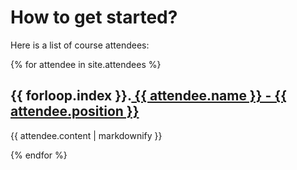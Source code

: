 # How to get started?

Here is a list of course attendees:

{% for attendee in site.attendees %}
  <h2>
  {{ forloop.index }}.<a href="{{ attendee.url | prepend: site.baseurl }}">
      {{ attendee.name }} - {{ attendee.position }}
    </a>
  </h2>
  <p>{{ attendee.content | markdownify }}</p>
{% endfor %}
